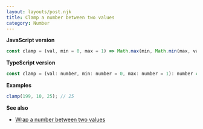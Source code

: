 ```yaml
---
layout: layouts/post.njk
title: Clamp a number between two values
category: Number
---
```


**JavaScript version**

```js
const clamp = (val, min = 0, max = 1) => Math.max(min, Math.min(max, val));
```

**TypeScript version**

```js
const clamp = (val: number, min: number = 0, max: number = 1): number => Math.max(min, Math.min(max, val));
```

**Examples**

```js
clamp(199, 10, 25); // 25
```

**See also**

-   [Wrap a number between two values](/number/wrap-a-number-between-two-values)
